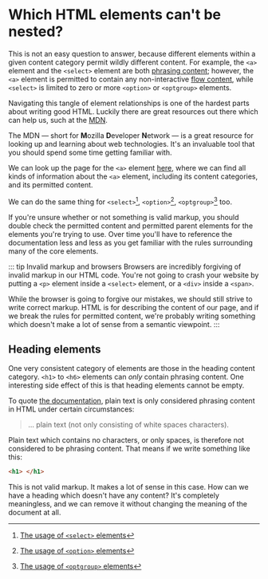 # Which HTML elements can't be nested?

This is not an easy question to answer, because different elements within a given content category permit wildly different content. For example, the `<a>` element and the `<select>` element are both [phrasing content](../06_html_categories/#phrasing-content); however, the `<a>` element is permitted to contain any non-interactive [flow content](../06_html_categories/#flow-content), while `<select>` is limited to zero or more `<option>` or `<optgroup>` elements.

Navigating this tangle of element relationships is one of the hardest parts about writing good HTML. Luckily there are great resources out there which can help us, such at the [MDN](https://developer.mozilla.org/).

The MDN &mdash; short for **M**ozilla **D**eveloper **N**etwork &mdash; is a great resource for looking up and learning about web technologies. It's an invaluable tool that you should spend some time getting familiar with.

We can look up the page for the `<a>` element [here](https://developer.mozilla.org/en-US/docs/Web/HTML/Element/a#Properties), where we can find all kinds of information about the `<a>` element, including its content categories, and its permitted content.

We can do the same thing for `<select>`[^select], `<option>`[^option], `<optgroup>`[^optgroup] too.

If you're unsure whether or not something is valid markup, you should double check the permitted content and permitted parent elements for the elements you're trying to use. Over time you'll have to reference the documentation less and less as you get familiar with the rules surrounding many of the core elements.

::: tip Invalid markup and browsers
Browsers are incredibly forgiving of invalid markup in our HTML code. You're not going to crash your website by putting a `<p>` element inside a `<select>` element, or a `<div>` inside a `<span>`.

While the browser is going to forgive our mistakes, we should still strive to write correct markup. HTML is for describing the content of our page, and if we break the rules for permitted content, we're probably writing something which doesn't make a lot of sense from a semantic viewpoint.
:::

## Heading elements

One very consistent category of elements are those in the heading content category. `<h1>` to `<h6>` elements can *only* contain phrasing content. One interesting side effect of this is that heading elements cannot be empty.

To quote [the documentation](https://developer.mozilla.org/en-US/docs/Web/Guide/HTML/Content_categories#Phrasing_content), plain text is only considered phrasing content in HTML under certain circumstances:

> ... plain text (not only consisting of white spaces characters).

Plain text which contains no characters, or only spaces, is therefore not considered to be phrasing content. That means if we write something like this:

```html
<h1> </h1>
```

This is not valid markup. It makes a lot of sense in this case. How can we have a heading which doesn't have any content? It's completely meaningless, and we can remove it without changing the meaning of the document at all.

[^select]: [The usage of `<select>` elements](https://developer.mozilla.org/en-US/docs/Web/HTML/Element/select#Technical_summary)
[^option]: [The usage of `<option>` elements](https://developer.mozilla.org/en-US/docs/Web/HTML/Element/option)
[^optgroup]: [The usage of `<optgroup>` elements](https://developer.mozilla.org/en-US/docs/Web/HTML/Element/optgroup)
